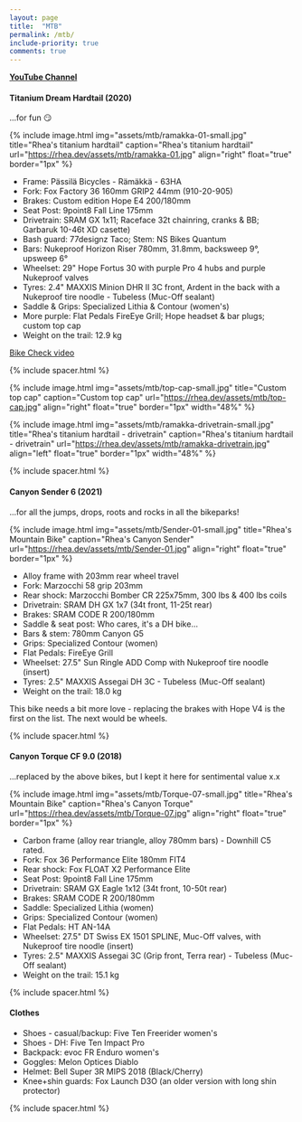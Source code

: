 ```yaml
---
layout: page
title:  "MTB"
permalink: /mtb/
include-priority: true
comments: true
---
```

**[YouTube Channel](https://youtube.com/RheaAyase)**

#### Titanium Dream Hardtail (2020)
...for fun 😏

{% include image.html
  img="assets/mtb/ramakka-01-small.jpg"
  title="Rhea's titanium hardtail"
  caption="Rhea's titanium hardtail"
  url="https://rhea.dev/assets/mtb/ramakka-01.jpg"
  align="right"
  float="true"
  border="1px"
%}

* Frame: Pässilä Bicycles - Rämäkkä - 63HA
* Fork: Fox Factory 36 160mm GRIP2 44mm (910-20-905)
* Brakes: Custom edition Hope E4 200/180mm
* Seat Post: 9point8 Fall Line 175mm
* Drivetrain: SRAM GX 1x11; Raceface 32t chainring, cranks & BB; Garbaruk 10-46t XD casette)
* Bash guard: 77designz Taco; Stem: NS Bikes Quantum
* Bars: Nukeproof Horizon Riser 780mm, 31.8mm, backsweep 9°, upsweep 6°
* Wheelset: 29" Hope Fortus 30 with purple Pro 4 hubs and purple Nukeproof valves
* Tyres: 2.4" MAXXIS Minion DHR II 3C front, Ardent in the back with a Nukeproof tire noodle - Tubeless (Muc-Off sealant)
* Saddle & Grips: Specialized Lithia & Contour (women's)
* More purple: Flat Pedals FireEye Grill; Hope headset & bar plugs; custom top cap
* Weight on the trail: 12.9 kg

[Bike Check video](https://youtu.be/JeeY-C3vAHE)

{% include spacer.html %}

{% include image.html
  img="assets/mtb/top-cap-small.jpg"
  title="Custom top cap"
  caption="Custom top cap"
  url="https://rhea.dev/assets/mtb/top-cap.jpg"
  align="right"
  float="true"
  border="1px"
  width="48%"
%}

{% include image.html
  img="assets/mtb/ramakka-drivetrain-small.jpg"
  title="Rhea's titanium hardtail - drivetrain"
  caption="Rhea's titanium hardtail - drivetrain"
  url="https://rhea.dev/assets/mtb/ramakka-drivetrain.jpg"
  align="left"
  float="true"
  border="1px"
  width="48%"
%}

{% include spacer.html %}

#### Canyon Sender 6 (2021)
...for all the jumps, drops, roots and rocks in all the bikeparks!

{% include image.html
  img="assets/mtb/Sender-01-small.jpg"
  title="Rhea's Mountain Bike"
  caption="Rhea's Canyon Sender"
  url="https://rhea.dev/assets/mtb/Sender-01.jpg"
  align="right"
  float="true"
  border="1px"
%}

* Alloy frame with 203mm rear wheel travel
* Fork: Marzocchi 58 grip 203mm
* Rear shock: Marzocchi Bomber CR 225x75mm, 300 lbs & 400 lbs coils
* Drivetrain: SRAM DH GX 1x7 (34t front, 11-25t rear)
* Brakes: SRAM CODE R 200/180mm
* Saddle & seat post: Who cares, it's a DH bike...
* Bars & stem: 780mm Canyon G5
* Grips: Specialized Contour (women)
* Flat Pedals: FireEye Grill
* Wheelset: 27.5" Sun Ringle ADD Comp with Nukeproof tire noodle (insert)
* Tyres: 2.5" MAXXIS Assegai DH 3C - Tubeless (Muc-Off sealant)
* Weight on the trail: 18.0 kg

This bike needs a bit more love - replacing the brakes with Hope V4 is the first on the list. The next would be wheels.

{% include spacer.html %}

#### Canyon Torque CF 9.0 (2018)
...replaced by the above bikes, but I kept it here for sentimental value x.x

{% include image.html
  img="assets/mtb/Torque-07-small.jpg"
  title="Rhea's Mountain Bike"
  caption="Rhea's Canyon Torque"
  url="https://rhea.dev/assets/mtb/Torque-07.jpg"
  align="right"
  float="true"
  border="1px"
%}

* Carbon frame (alloy rear triangle, alloy 780mm bars) - Downhill C5 rated.
* Fork: Fox 36 Performance Elite 180mm FIT4
* Rear shock: Fox FLOAT X2 Performance Elite
* Seat Post: 9point8 Fall Line 175mm
* Drivetrain: SRAM GX Eagle 1x12 (34t front, 10-50t rear)
* Brakes: SRAM CODE R 200/180mm
* Saddle: Specialized Lithia (women)
* Grips: Specialized Contour (women)
* Flat Pedals: HT AN-14A
* Wheelset: 27.5" DT Swiss EX 1501 SPLINE, Muc-Off valves, with Nukeproof tire noodle (insert)
* Tyres: 2.5" MAXXIS Assegai 3C (Grip front, Terra rear) - Tubeless (Muc-Off sealant)
* Weight on the trail: 15.1 kg

{% include spacer.html %}

#### Clothes

* Shoes - casual/backup: Five Ten Freerider women's
* Shoes - DH: Five Ten Impact Pro
* Backpack: evoc FR Enduro women's
* Goggles: Melon Optices Diablo
* Helmet: Bell Super 3R MIPS 2018 (Black/Cherry)
* Knee+shin guards: Fox Launch D3O (an older version with long shin protector)

{% include spacer.html %}

